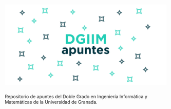 # ![apuntes](recursos/readme/hero.png)

Repositorio de apuntes del Doble Grado en Ingeniería Informática y Matemáticas de la Universidad de Granada.
